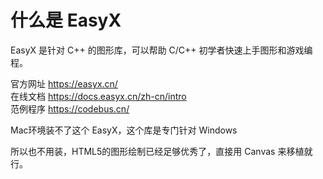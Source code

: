 # 什么是 EasyX 

EasyX 是针对 C++ 的图形库，可以帮助 C/C++ 初学者快速上手图形和游戏编程。

官方网址 https://easyx.cn/  
在线文档 https://docs.easyx.cn/zh-cn/intro  
范例程序 https://codebus.cn/    

Mac环境装不了这个 EasyX，这个库是专门针对 Windows   

所以也不用装，HTML5的图形绘制已经足够优秀了，直接用 Canvas 来移植就行。 